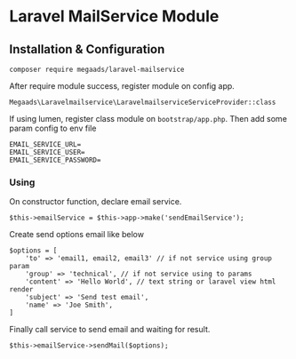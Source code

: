 # Laravel MailService Module
## Installation & Configuration
``` 
composer require megaads/laravel-mailservice
```

After require module success, register module on config app.
```
Megaads\Laravelmailservice\LaravelmailserviceServiceProvider::class
```
If using lumen, register class module on ``` bootstrap/app.php ```. Then add some param config to env file
```
EMAIL_SERVICE_URL=
EMAIL_SERVICE_USER=
EMAIL_SERVICE_PASSWORD=
```
### Using
On constructor function, declare email service.
```
$this->emailService = $this->app->make('sendEmailService');
```

Create send options email like below
```
$options = [
    'to' => 'email1, email2, email3' // if not service using group param
    'group' => 'technical', // if not service using to params
    'content' => 'Hello World', // text string or laravel view html render
    'subject' => 'Send test email',
    'name' => 'Joe Smith',
]
```
Finally call service to send email and waiting for result. 
```
$this->emailService->sendMail($options);
```